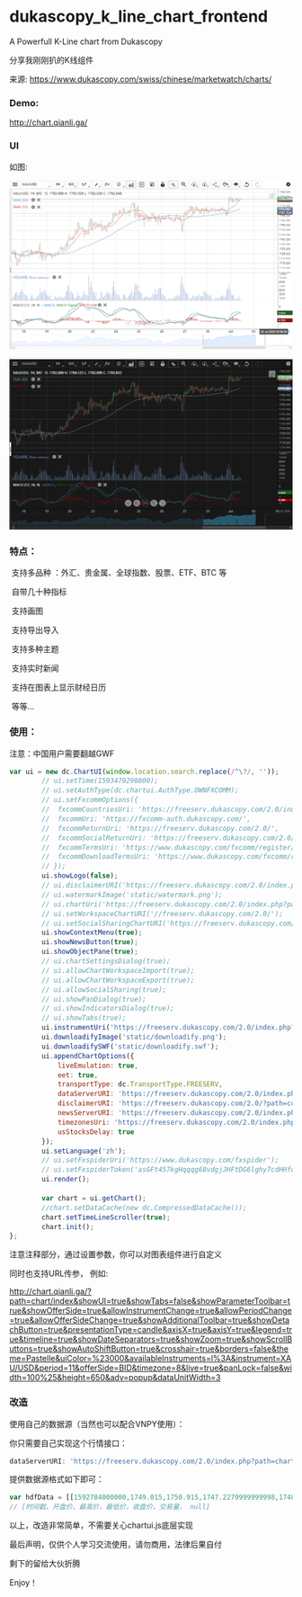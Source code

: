# dukascopy_k_line_chart_frontend
A Powerfull K-Line chart from Dukascopy

分享我刚刚扒的K线组件

来源: https://www.dukascopy.com/swiss/chinese/marketwatch/charts/

### Demo: 

http://chart.qianli.ga/



### UI

如图: 

![1593573189309](./media/1593573189309.png)

![1593575089966](./media/1593575089966.png)



### 特点：

​	支持多品种 ：外汇、贵金属、全球指数、股票、ETF、BTC 等

​	自带几十种指标

​	支持画图

​	支持导出导入

​	支持多种主题

​	支持实时新闻

​	支持在图表上显示财经日历

​	等等...



### 使用：

注意：中国用户需要翻越GWF

```js
var ui = new dc.ChartUI(window.location.search.replace(/^\?/, ''));
		// ui.setTime(1593479298000);
		// ui.setAuthType(dc.chartui.AuthType.OWNFXCOMM);
		// ui.setFxcommOptions({
		// 	fxcommCountriesUri: 'https://freeserv.dukascopy.com/2.0/index.php?path=common/countries',
		// 	fxcommUri: 'https://fxcomm-auth.dukascopy.com/',
		// 	fxcommReturnUri: 'https://freeserv.dukascopy.com/2.0/',
		// 	fxcommSocialReturnUri: 'https://freeserv.dukascopy.com/2.0/index.php?path=fxcomm/social',
		// 	fxcommTermsUri: 'https://www.dukascopy.com/fxcomm/register/?action=print-terms',
		// 	fxcommDownloadTermsUri: 'https://www.dukascopy.com/fxcomm/register/?action=download-terms'
		// });
        ui.showLogo(false);
        // ui.disclaimerURI('https://freeserv.dukascopy.com/2.0/index.php?path=common/disclaimer');
		// ui.watermarkImage('static/watermark.png');
		// ui.chartUri('https://freeserv.dukascopy.com/2.0/index.php?path=chart/popup');
		// ui.setWorkspaceChartURI('//freeserv.dukascopy.com/2.0/');
		// ui.setSocialSharingChartURI('https://freeserv.dukascopy.com/2.0/');
		ui.showContextMenu(true);
		ui.showNewsButton(true);
		ui.showObjectPane(true);
		// ui.chartSettingsDialog(true);
        // ui.allowChartWorkspaceImport(true);
        // ui.allowChartWorkspaceExport(true);
        // ui.allowSocialSharing(true);
        // ui.showPanDialog(true);
        // ui.showIndicatorsDialog(true);
        // ui.showTabs(true);
		ui.instrumentUri('https://freeserv.dukascopy.com/2.0/index.php?path=common/instruments');
		ui.downloadifyImage('static/downloadify.png');
		ui.downloadifySWF('static/downloadify.swf');
		ui.appendChartOptions({
			liveEmulation: true,
			eet: true,
            transportType: dc.TransportType.FREESERV,
			dataServerURI: 'https://freeserv.dukascopy.com/2.0/index.php?path=chart/json3',
            disclaimerURI: 'https://freeserv.dukascopy.com/2.0/?path=common/disclaimer',
			newsServerURI: 'https://freeserv.dukascopy.com/2.0/index.php?path=economic_calendar/getNewsForInstrument',
			timezonesUri: 'https://freeserv.dukascopy.com/2.0/index.php?path=common/timezones&timezone=America/New_York',
			usStocksDelay: true
		});
		ui.setLanguage('zh');
		// ui.setFxspiderUri('https://www.dukascopy.com/fxspider');
		// ui.setFxspiderToken('asGFt457kgHqqqg68vdgjJHFtDG6lghy7cdHHfqh');
		ui.render();

		var chart = ui.getChart();
		//chart.setDataCache(new dc.CompressedDataCache());
		chart.setTimeLineScroller(true);
		chart.init();
};
```

注意注释部分，通过设置参数，你可以对图表组件进行自定义

同时也支持URL传参， 例如:

http://chart.qianli.ga/?path=chart/index&showUI=true&showTabs=false&showParameterToolbar=true&showOfferSide=true&allowInstrumentChange=true&allowPeriodChange=true&allowOfferSideChange=true&showAdditionalToolbar=true&showDetachButton=true&presentationType=candle&axisX=true&axisY=true&legend=true&timeline=true&showDateSeparators=true&showZoom=true&showScrollButtons=true&showAutoShiftButton=true&crosshair=true&borders=false&theme=Pastelle&uiColor=%23000&availableInstruments=l%3A&instrument=XAU/USD&period=11&offerSide=BID&timezone=8&live=true&panLock=false&width=100%25&height=650&adv=popup&dataUnitWidth=3



###  改造

使用自己的数据源（当然也可以配合VNPY使用）：

你只需要自己实现这个行情接口：

```js
dataServerURI: 'https://freeserv.dukascopy.com/2.0/index.php?path=chart/json3',
```

提供数据源格式如下即可：

```js
var hdfData = [[1592784000000,1749.015,1750.915,1747.2279999999998,1748.2179999999998,2144289.9963999996,null],[1592787600000,1748.268,1758.598,1746.1979999999999,1758.128,3882405.0181999994,null],[1592791200000,1758.128,1758.328,1750.365,1751.278,2584650.0026999996,null],[1592794800000,1751.265,1754.038,1749.115,1752.318,2125479.997000001,null],[1592798400000,1752.318,1752.658,1750.408,1752.348,1385869.9985000002,null],[1592802000000,1752.348,1753.528,1750.925,1752.5079999999998,1563689.9981000004,null],[1592805600000,1752.608,1753.2179999999998,1750.165,1751.158,2669010.0002999986,null]
// [时间戳，开盘价，最高价，最低价，收盘价，交易量， null]
```



以上，改造非常简单，不需要关心chartui.js底层实现



最后声明，仅供个人学习交流使用，请勿商用，法律后果自付

剩下的留给大伙折腾

Enjoy！





































